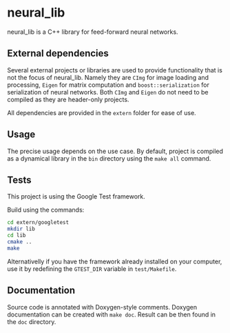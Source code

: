 # neural_lib

neural_lib is a C++ library for feed-forward neural networks.

## External dependencies

Several external projects or libraries are used to provide functionality that is not the focus of neural_lib. Namely they are `CImg` for image loading and processing, `Eigen` for matrix computation and `boost::serialization` for serialization of neural networks. Both `CImg` and `Eigen` do not need to be compiled as they are header-only projects. 

All dependencies are provided in the `extern` folder for ease of use.

## Usage

The precise usage depends on the use case. By default, project is compiled as a dynamical library in the `bin` directory using the `make all` command. 

## Tests

This project is using the Google Test framework.

Build using the commands:

```bash
cd extern/googletest
mkdir lib
cd lib
cmake ..
make
```

Alternativelly if you have the framework already installed on your computer, use it by redefining the `GTEST_DIR` variable in `test/Makefile`.

## Documentation

Source code is annotated with Doxygen-style comments. Doxygen documentation can be created with `make doc`. Result can be then found in the `doc` directory.

